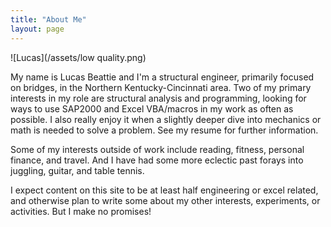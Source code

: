 ```yaml
---
title: "About Me"
layout: page
---
```

![Lucas](/assets/low quality.png)

My name is Lucas Beattie and I'm a structural engineer, primarily focused on bridges, in the Northern Kentucky-Cincinnati area. Two of my primary interests in my role are structural analysis and programming, looking for ways to use SAP2000 and Excel VBA/macros in my work as often as possible. I also really enjoy it when a slightly deeper dive into mechanics or math is needed to solve a problem. See my resume for further information.

Some of my interests outside of work include reading, fitness, personal finance, and travel. And I have had some more eclectic past forays into juggling, guitar, and table tennis.

I expect content on this site to be at least half engineering or excel related, and otherwise plan to write some about my other interests, experiments, or activities. But I make no promises!
